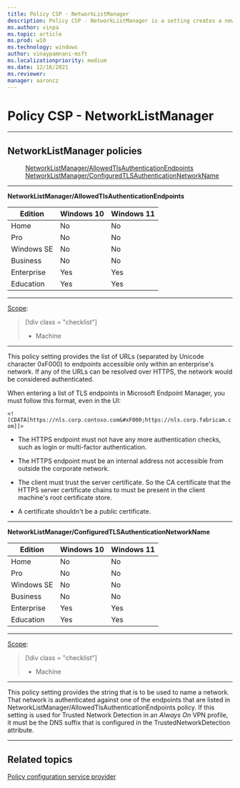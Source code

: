 ```yaml
---
title: Policy CSP - NetworkListManager
description: Policy CSP - NetworkListManager is a setting creates a new MDM policy. This setting allows admins to configure a list of URIs of HTTPS endpoints that are considered secure.
ms.author: vinpa
ms.topic: article
ms.prod: w10
ms.technology: windows
author: vinaypamnani-msft
ms.localizationpriority: medium
ms.date: 12/16/2021
ms.reviewer: 
manager: aaroncz
---
```


# Policy CSP - NetworkListManager

<hr/>

<!--Policies-->
## NetworkListManager policies 

<dl>
  <dd>
    <a href="#networklistmanager-allowedtlsauthenticationendpoints">NetworkListManager/AllowedTlsAuthenticationEndpoints</a>
  </dd>
  <dd>
    <a href="#networklistmanager-configuredtlsauthenticationnetworkname">NetworkListManager/ConfiguredTLSAuthenticationNetworkName</a>
  </dd>
</dl>

<hr/>

<!--Policy-->
<a href="" id="networklistmanager-allowedtlsauthenticationendpoints"></a>**NetworkListManager/AllowedTlsAuthenticationEndpoints**  

<!--SupportedSKUs-->

|Edition|Windows 10|Windows 11|
|--- |--- |--- |
|Home|No|No|
|Pro|No|No|
|Windows SE|No|No|
|Business|No|No|
|Enterprise|Yes|Yes|
|Education|Yes|Yes|

<!--/SupportedSKUs-->
<hr/>

<!--Scope-->
[Scope](./policy-configuration-service-provider.md#policy-scope):

> [!div class = "checklist"]
> * Machine

<hr/>

<!--/Scope-->
<!--Description-->
This policy setting provides the list of URLs (separated by Unicode character 0xF000) to endpoints accessible only within an enterprise's network. If any of the URLs can be resolved over HTTPS, the network would be considered authenticated.  

When entering a list of TLS endpoints in Microsoft Endpoint Manager, you must follow this format, even in the UI:  

`<![CDATA[https://nls.corp.contoso.com&#xF000;https://nls.corp.fabricam.com]]>`

- The HTTPS endpoint must not have any more authentication checks, such as login or multi-factor authentication.

- The HTTPS endpoint must be an internal address not accessible from outside the corporate network.

- The client must trust the server certificate. So the CA certificate that the HTTPS server certificate chains to must be present in the client machine's root certificate store.

- A certificate shouldn't be a public certificate.


<hr/>

<!--Policy-->
<a href="" id="networklistmanager-configuredtlsauthenticationnetworkname"></a>**NetworkListManager/ConfiguredTLSAuthenticationNetworkName**  

<!--SupportedSKUs-->

|Edition|Windows 10|Windows 11|
|--- |--- |--- |
|Home|No|No|
|Pro|No|No|
|Windows SE|No|No|
|Business|No|No|
|Enterprise|Yes|Yes|
|Education|Yes|Yes|

<!--/SupportedSKUs-->
<hr/>

<!--Scope-->
[Scope](./policy-configuration-service-provider.md#policy-scope):

> [!div class = "checklist"]
> * Machine

<hr/>

<!--/Scope-->
<!--Description-->
This policy setting provides the string that is to be used to name a network. That network is authenticated against one of the endpoints that are listed in NetworkListManager/AllowedTlsAuthenticationEndpoints policy. If this setting is used for Trusted Network Detection in an _Always On_ VPN profile, it must be the DNS suffix that is configured in the TrustedNetworkDetection attribute.

<hr/>

<!--/Policies-->

## Related topics

[Policy configuration service provider](policy-configuration-service-provider.md)